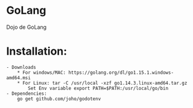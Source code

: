 # GoLang
Dojo de GoLang

# Installation:
	- Downloads
		* For windows/MAC: https://golang.org/dl/go1.15.1.windows-amd64.msi
		* For Linux: tar -C /usr/local -xzf go1.14.3.linux-amd64.tar.gz
			Set Env variable export PATH=$PATH:/usr/local/go/bin
	- Dependencies: 
		go get github.com/joho/godotenv
		